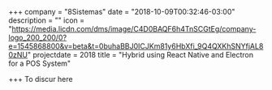 +++
company = "8Sistemas"
date = "2018-10-09T00:32:46-03:00"
description = ""
icon = "https://media.licdn.com/dms/image/C4D0BAQF6h4TnSCGtEg/company-logo_200_200/0?e=1545868800&v=beta&t=0buhaBBJ0ICJKm81y6HbXfi_9Q4QXKhSNYfjAL80zNU"
projectdate = 2018
title = "Hybrid using React Native and Electron for a POS System"

+++
To discur here